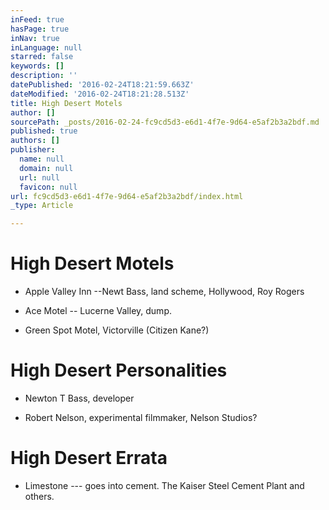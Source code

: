 ```yaml
---
inFeed: true
hasPage: true
inNav: true
inLanguage: null
starred: false
keywords: []
description: ''
datePublished: '2016-02-24T18:21:59.663Z'
dateModified: '2016-02-24T18:21:28.513Z'
title: High Desert Motels
author: []
sourcePath: _posts/2016-02-24-fc9cd5d3-e6d1-4f7e-9d64-e5af2b3a2bdf.md
published: true
authors: []
publisher:
  name: null
  domain: null
  url: null
  favicon: null
url: fc9cd5d3-e6d1-4f7e-9d64-e5af2b3a2bdf/index.html
_type: Article

---
```

# High Desert Motels

* Apple Valley Inn --Newt Bass, land scheme, Hollywood, Roy Rogers

* Ace Motel -- Lucerne Valley, dump.

* Green Spot Motel, Victorville (Citizen Kane?)

# High Desert Personalities

* Newton T Bass, developer

* Robert Nelson, experimental filmmaker, Nelson Studios?

# High Desert Errata

* Limestone --- goes into cement. The Kaiser Steel Cement Plant and others.